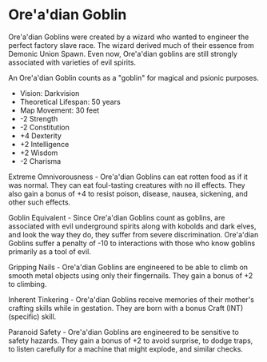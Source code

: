 # Ore'a'dian Goblin

Ore'a'dian Goblins were created by a wizard who wanted to engineer the perfect factory slave race. The wizard derived much of their essence from Demonic Union Spawn. Even now, Ore'a'dian goblins are still strongly associated with varieties of evil spirits.

An Ore'a'dian Goblin counts as a "goblin" for magical and psionic purposes.

- Vision: Darkvision
- Theoretical Lifespan: 50 years
- Map Movement: 30 feet
- -2 Strength
- -2 Constitution
- +4 Dexterity
- +2 Intelligence
- +2 Wisdom
- -2 Charisma

Extreme Omnivorousness - Ore'a'dian Goblins can eat rotten food as if it was normal. They can eat foul-tasting creatures with no ill effects. They also gain a bonus of +4 to resist poison, disease, nausea, sickening, and other such effects.

Goblin Equivalent - Since Ore'a'dian Goblins count as goblins, are associated with evil underground spirits along with kobolds and dark elves, and look the way they do, they suffer from severe discrimination. Ore'a'dian Goblins suffer a penalty of -10 to interactions with those who know goblins primarily as a tool of evil.

Gripping Nails - Ore'a'dian Goblins are engineered to be able to climb on smooth metal objects using only their fingernails. They gain a bonus of +2 to climbing.

Inherent Tinkering - Ore'a'dian Goblins receive memories of their mother's crafting skills while in gestation. They are born with a bonus Craft (INT) (specific) skill.

Paranoid Safety - Ore'a'dian Goblins are engineered to be sensitive to safety hazards. They gain a bonus of +2 to avoid surprise, to dodge traps, to listen carefully for a machine that might explode, and similar checks.
